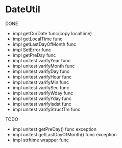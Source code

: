 # DateUtil

DONE 
  - impl getCurDate func(copy localtime)
  - impl getLocalTime func
  - impl getLastDayOfMonth func 
  - impl SetError func
  - impl getPreDay func 
  - impl unitest varifyYear func 
  - impl unitest varifyMonth func 
  - impl unitest varifyDay func 
  - impl unitest varifyHour func 
  - impl unitest varifyMin func 
  - impl unitest varifySec func 
  - impl unitest varifyWday func 
  - impl unitest varifyYday func 
  - impl unitest varifyIsdst func 
  - impl unitest varifyStructTm func 

TODO 
  - impl unitest getPreDay() func exception
  - impl unitest getLastDayOfMonth() func exception
  - impl strftime wrapper func 
